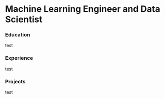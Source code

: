 # Machine Learning Engineer and Data Scientist

### Education
test

### Experience
test

### Projects
test

